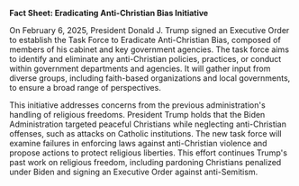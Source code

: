 **Fact Sheet: Eradicating Anti-Christian Bias Initiative**

On February 6, 2025, President Donald J. Trump signed an Executive Order to establish the Task Force to Eradicate Anti-Christian Bias, composed of members of his cabinet and key government agencies. The task force aims to identify and eliminate any anti-Christian policies, practices, or conduct within government departments and agencies. It will gather input from diverse groups, including faith-based organizations and local governments, to ensure a broad range of perspectives.

This initiative addresses concerns from the previous administration's handling of religious freedoms. President Trump holds that the Biden Administration targeted peaceful Christians while neglecting anti-Christian offenses, such as attacks on Catholic institutions. The new task force will examine failures in enforcing laws against anti-Christian violence and propose actions to protect religious liberties. This effort continues Trump's past work on religious freedom, including pardoning Christians penalized under Biden and signing an Executive Order against anti-Semitism.